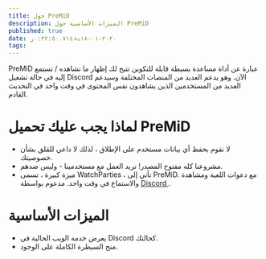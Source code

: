 ```yaml
---
title: حول PreMiD
description: الميزات الأساسية حول PreMiD
published: true
date: ٢٠٢٠-٠١-١٨تء٠:٣٢:٥٠.٧١٤ز
tags:
---
```


PreMiD عبارة عن أداة مساعدة بسيطة قابلة للتكوين تتيح لك إظهار ما تشاهده / تستمع إليه في حالة تشغيل Discord الآن. وهو يدعم العديد من المنصات المختلفة وسيدعم العديد من المستخدمين الذين يشاهدون نفس المحتوى في وقت واحد في التحديث القادم.

# لماذا يجب عليك تحميل PreMiD
- لا نقوم بحفظ أي بيانات مستخدم على الإطلاق ، لذلك لا داعي للقلق بشأن خصوصيتك.
- مشروعنا كله مفتوح المصدر! نريد العمل مع مستخدمينا - وليس ضدهم.
- ميزة كبيرة ، تسمى WatchParties ، تأتي إلى PreMiD. مع دعوات اللعبة ومشاهدة والاستماع في وقت واحد. مدعوم بواسطة [ Discord ](https://discordapp.com/).

# الميزات الأساسية
- يعرض خدمة الويب الحالية في Discord كحالتك.
- منح السيطرة الكاملة على الوجود.